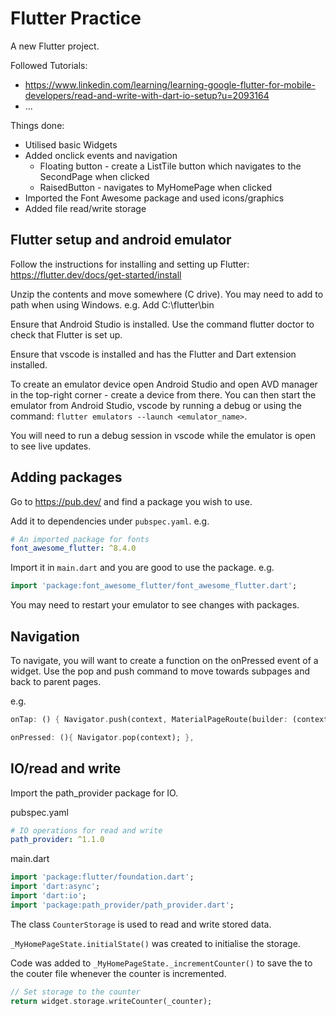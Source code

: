 # Flutter Practice

A new Flutter project.

Followed Tutorials:
* https://www.linkedin.com/learning/learning-google-flutter-for-mobile-developers/read-and-write-with-dart-io-setup?u=2093164
* ...

Things done:
* Utilised basic Widgets
* Added onclick events and navigation
	* Floating button - create a ListTile button which navigates to the SecondPage when clicked
	* RaisedButton - navigates to MyHomePage when clicked
* Imported the Font Awesome package and used icons/graphics
* Added file read/write storage

## Flutter setup and android emulator
Follow the instructions for installing and setting up Flutter: https://flutter.dev/docs/get-started/install

Unzip the contents and move somewhere (C drive). You may need to add to path when using Windows. e.g. Add C:\flutter\bin

Ensure that Android Studio is installed. Use the command flutter doctor to check that Flutter is set up.

Ensure that vscode is installed and has the Flutter and Dart extension installed.

To create an emulator device open Android Studio and open AVD manager in the top-right corner - create a device from there. You can then start the emulator from Android Studio, vscode by running a debug or using the command: `flutter emulators --launch <emulator_name>`.

You will need to run a debug session in vscode while the emulator is open to see live updates.

## Adding packages
Go to https://pub.dev/ and find a package you wish to use.

Add it to dependencies under `pubspec.yaml`. e.g.
```yaml
# An imported package for fonts
font_awesome_flutter: ^8.4.0
```

Import it in `main.dart` and you are good to use the package. e.g.
```dart
import 'package:font_awesome_flutter/font_awesome_flutter.dart';
```

You may need to restart your emulator to see changes with packages.

## Navigation

To navigate, you will want to create a function on the onPressed event of a widget. Use the pop and push command to move towards subpages and back to parent pages.

e.g.
```dart
onTap: () { Navigator.push(context, MaterialPageRoute(builder: (context) => SecondPage())); },
```
```dart
onPressed: (){ Navigator.pop(context); },
```

## IO/read and write

Import the path_provider package for IO.

pubspec.yaml
```yaml
# IO operations for read and write
path_provider: ^1.1.0
```
main.dart
```dart
import 'package:flutter/foundation.dart';
import 'dart:async';
import 'dart:io';
import 'package:path_provider/path_provider.dart';
```

The class `CounterStorage` is used to read and write stored data.

`_MyHomePageState.initialState()` was created to initialise the storage.

Code was added to `_MyHomePageState._incrementCounter()` to save the to the couter file whenever the counter is incremented.
```dart
// Set storage to the counter
return widget.storage.writeCounter(_counter);
```

